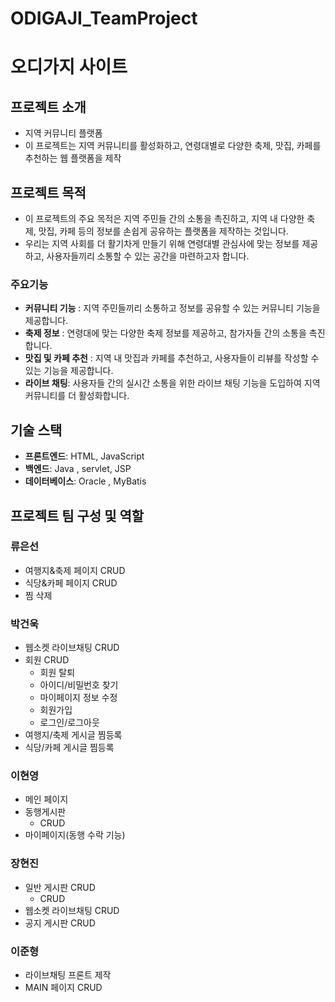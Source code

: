 # ODIGAJI_TeamProject

# 오디가지 사이트

## 프로젝트 소개
 - 지역 커뮤니티 플랫폼
 - 이 프로젝트는 지역 커뮤니티를 활성화하고, 연령대별로 다양한 축제, 맛집, 카페를 추천하는 웹 플랫폼을 제작


## 프로젝트 목적
-  이 프로젝트의 주요 목적은 지역 주민들 간의 소통을 촉진하고, 지역 내 다양한 축제, 맛집, 카페 등의 정보를 손쉽게 공유하는 플랫폼을 제작하는 것입니다.
-  우리는 지역 사회를 더 활기차게 만들기 위해 연령대별 관심사에 맞는 정보를 제공하고, 사용자들끼리 소통할 수 있는 공간을 마련하고자 합니다.

### 주요기능
- **커뮤니티 기능** : 지역 주민들끼리 소통하고 정보를 공유할 수 있는 커뮤니티 기능을 제공합니다.
- **축제 정보** : 연령대에 맞는 다양한 축제 정보를 제공하고, 참가자들 간의 소통을 촉진합니다.
- **맛집 및 카페 추천** : 지역 내 맛집과 카페를 추천하고, 사용자들이 리뷰를 작성할 수 있는 기능을 제공합니다.
- **라이브 채팅**: 사용자들 간의 실시간 소통을 위한 라이브 채팅 기능을 도입하여 지역 커뮤니티를 더 활성화합니다.

## 기술 스택

- **프론트엔드**: HTML, JavaScript
- **백엔드**: Java , servlet,  JSP
- **데이터베이스**: Oracle ,  MyBatis


## 프로젝트 팀 구성 및 역할

### 류은선
- 여행지&축제 페이지 CRUD
- 식당&카페 페이지 CRUD
- 찜 삭제
### 박건욱
- 웹소켓 라이브채팅 CRUD
- 회원 CRUD
   - 회원 탈퇴
   - 아이디/비밀번호 찾기
   - 마이페이지 정보 수정
   - 회원가입
   - 로그인/로그아웃
 - 여행지/축제 게시글 찜등록
 - 식당/카페 게시글 찜등록
### 이현영
- 메인 페이지
- 동행게시판
    - CRUD
 - 마이페이지(동행 수락 기능)
### 장현진
- 일반 게시판 CRUD
     - CRUD
 - 웹소켓 라이브채팅 CRUD
 - 공지 게시판 CRUD
### 이준형
- 라이브채팅 프론트 제작
- MAIN 페이지 CRUD


